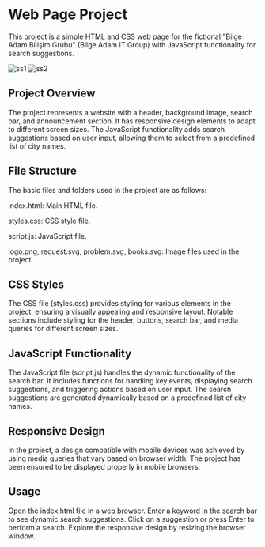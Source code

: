 # Web Page Project
This project is a simple HTML and CSS web page for the fictional "Bilge Adam Bilişim Grubu" (Bilge Adam IT Group) with JavaScript functionality for search suggestions.

![ss1](https://github.com/slgedik/BilgeAdam-Web-Interface-with-Html-Css-Javascript/assets/112625294/012e3a24-5b46-48f8-a0ae-f9feabac5a19)
![ss2](https://github.com/slgedik/BilgeAdam-Web-Interface-with-Html-Css-Javascript/assets/112625294/42f51d2d-aac3-42e0-8e84-86d2ce35e3db)

## Project Overview
The project represents a website with a header, background image, search bar, and announcement section. It has responsive design elements to adapt to different screen sizes. The JavaScript functionality adds search suggestions based on user input, allowing them to select from a predefined list of city names.

## File Structure
The basic files and folders used in the project are as follows:

index.html: Main HTML file.

styles.css: CSS style file.

script.js: JavaScript file.

logo.png, request.svg, problem.svg, books.svg: Image files used in the project.

## CSS Styles
The CSS file (styles.css) provides styling for various elements in the project, ensuring a visually appealing and responsive layout. Notable sections include styling for the header, buttons, search bar, and media queries for different screen sizes.

## JavaScript Functionality
The JavaScript file (script.js) handles the dynamic functionality of the search bar. It includes functions for handling key events, displaying search suggestions, and triggering actions based on user input. The search suggestions are generated dynamically based on a predefined list of city names.

## Responsive Design
In the project, a design compatible with mobile devices was achieved by using media queries that vary based on browser width. The project has been ensured to be displayed properly in mobile browsers.

## Usage
Open the index.html file in a web browser.
Enter a keyword in the search bar to see dynamic search suggestions.
Click on a suggestion or press Enter to perform a search.
Explore the responsive design by resizing the browser window.
